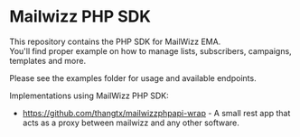 Mailwizz PHP SDK
================

This repository contains the PHP SDK for MailWizz EMA.  
You'll find proper example on how to manage lists, subscribers, campaigns, templates and more.
  
Please see the examples folder for usage and available endpoints.

Implementations using MailWizz PHP SDK:
- https://github.com/thangtx/mailwizzphpapi-wrap - A small rest app that acts as a proxy between mailwizz and any other software.
